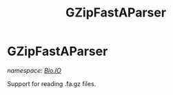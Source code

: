 ﻿---
title: GZipFastAParser
---

# GZipFastAParser
_namespace: [Bio.IO](N-Bio.IO.html)_

Support for reading .fa.gz files.




